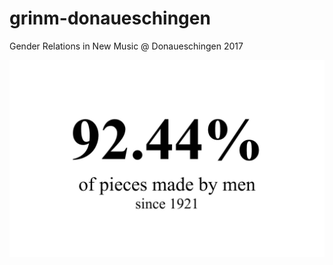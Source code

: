 # grinm-donaueschingen

Gender Relations in New Music @ Donaueschingen 2017

![Gender Relations in New Music @ Donaueschingen 2017](https://github.com/adzialocha/grinm-donaueschingen/blob/master/92.jpg)
